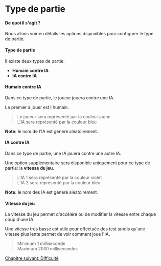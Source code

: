 # Type de partie

#### De quoi il s'agit ?

Nous allons voir en détails les options disponibles pour configurer le type de partie.

#### Type de partie

Il existe deux types de partie:

- **Humain contre IA**
- **IA contre IA**

#### Humain contre IA

Dans ce type de partie, le joueur jouera contre une IA.

Le premier à jouer est l'humain.

> Le joueur sera représenté par la couleur jaune  
> L'IA sera représenté par la couleur bleu

**Note:** le nom de l'IA est généré aléatoirement.

#### IA contre IA

Dans ce type de partie, une IA jouera contre une autre IA.

Une option supplémentaire sera disponible uniquement pour ce type de partie: la **vitesse du jeu**.

> L'IA 1 sera représenté par la couleur violet  
> L'IA 2 sera représenté par la couleur bleu

**Note:** le nom des IA est généré aléatoirement.

#### Vitesse du jeu

La vitesse du jeu permet d'accéléré ou de modifier la vitesse entre chaque coup d'une IA.

Une vitesse très basse est utile pour effectuée des test tandis qu'une vitesse plus lente permet de voir comment joue l'IA.

> Minimum 1 milliseconde  
> Maximum 2000 millisecondes

<a href="{{ site.baseurl }}/config/level/" class="btn btn-green">Chapitre suivant: Difficulté</a>
